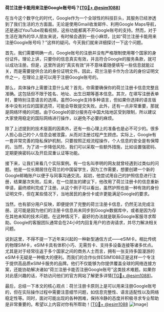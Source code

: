 **荷兰注册卡能用来注册Google账号吗？[[TG💪+ @esim1088](https://t.me/s/esim1088)]**

在当今这个数字化的时代，Google作为一个全球性的科技巨头，其服务已经渗透到了我们生活的方方面面。无论是使用Gmail收发邮件、利用Google Maps导航，还是通过YouTube观看视频，这些功能都离不开Google账号的支持。然而，对于生活在海外的华人朋友来说，有时候会遇到一些小麻烦，比如“荷兰注册卡能用来注册Google账号吗？”这样的疑问。今天我们就来详细探讨一下这个问题。

首先，我们需要明确一点，Google账号的注册并没有严格限制使用哪个国家的身份证件。理论上讲，只要你的信息真实有效，并且符合Google的服务条款，就可以成功注册。但是，这里所说的“真实有效”并不意味着随便填写一些信息就能过关，而是需要提供合法的身份证明文件。因此，荷兰注册卡作为合法的身份证明文件之一，在理论上是可以用于注册Google账号的。

那么，具体操作上需要注意什么呢？首先，你需要确保你的荷兰注册卡信息完整且准确。这包括但不限于姓名、地址、出生日期等基本信息。其次，在填写注册表单时，要特别注意语言的选择。虽然Google支持多种语言，但如果你选择的语言版本中没有对应的国家选项，可能会导致提交失败。此外，还有一点非常重要，那就是网络环境的问题。由于Google的部分服务在中国大陆地区受到限制，所以建议大家使用稳定的国际网络进行操作，以避免不必要的麻烦。

除了上述提到的技术层面的因素外，还有一些心理上的准备也是必不可少的。很多人担心自己的个人信息会被泄露，从而对注册过程产生顾虑。实际上，Google有一套非常完善的隐私保护机制，只要按照正规流程操作，个人信息的安全是有保障的。当然，为了进一步降低风险，我们可以采取一些额外措施，比如设置强密码、定期更换密码以及开启双重认证等功能。

接下来，让我们来看几个实际案例。有一位名叫李明的网友就曾经遇到过类似的问题。他是一位长期居住在荷兰的中国留学生，因为工作需要，想要创建一个新的Google邮箱账户以便于与同事沟通交流。起初，他尝试用自己的护照信息进行注册，结果屡次失败。后来，在一位朋友的建议下，他改用了荷兰注册卡的信息重新申请，最终顺利完成了注册。从这个例子可以看出，虽然护照也是一种有效的身份证明文件，但在某些情况下，当地居民的身份卡或许更能满足Google的要求。

当然，也有部分用户反映，即便提供了完整的荷兰注册卡信息，仍然无法完成注册。这可能是因为他们的注册卡信息尚未同步到Google数据库中，或者是因为存在其他未知的技术问题。在这种情况下，最好的办法就是联系Google客服寻求帮助。Google的客服团队通常会在24小时内回复用户的咨询请求，并尽力解决相关问题。

说到这里，不得不提一下近年来兴起的一种新型通信方式——eSIM卡。相比传统的物理SIM卡，eSIM卡具有体积小巧、无需剪卡、支持多设备连接等诸多优点。尤其是对于经常往返于多个国家之间的商务人士而言，拥有一张支持多国漫游的eSIM卡无疑是一种极大的便利。而我们的合作伙伴ESIM1088正是这样一个专注于提供高品质eSIM卡服务的品牌。他们不仅能够为你提供覆盖全球的网络连接方案，还能协助解决诸如“荷兰注册卡能否注册Google账号”这类技术难题。如果你对此感兴趣的话，不妨访问他们的官方网站了解更多详情[[TG💪+ @esim1088](https://t.me/s/esim1088)]。

最后，总结一下本文的核心观点：荷兰注册卡原则上是可以用来注册Google账号的，但在实际操作过程中需要注意细节问题，如信息完整性、语言适配性以及网络稳定性等。同时，面对可能出现的各种困难，保持冷静的态度并积极寻求专业帮助是非常重要的。希望以上内容对你有所帮助！[[TG💪+ @esim1088](https://t.me/s/esim1088) ![Image](https://i.postimg.cc/4NQfJmqS/Snipaste-2025-05-13-00-14-12.png)]
